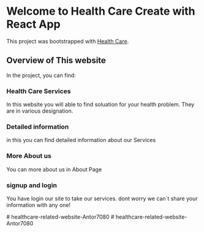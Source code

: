 # Welcome to Health Care  Create with React App

This project was bootstrapped with [Health Care](https://health-care-check-up-packages.web.app/).

## Overview of This website

In the project, you can find:

### Health Care Services

In this website you will able to find soluation for your health problem. They are in various designation.


### Detailed information

in this you can find detailed information about our Services


### More About us

You can more about us in About Page

### signup and login

You have login our site to take our services. dont worry we can`t share your information with any one!




#   h e a l t h c a r e - r e l a t e d - w e b s i t e - A n t o r 7 0 8 0  
 #   h e a l t h c a r e - r e l a t e d - w e b s i t e - A n t o r 7 0 8 0  
 